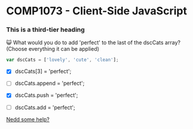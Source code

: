 # COMP1073 - Client-Side JavaScript


### This is a third-tier heading

:smiley_cat: What would you do to add 'perfect' to the last of the dscCats array? 
(Choose everything it can be applied)


```js
var dscCats = ['lovely', 'cute', 'clean'];
```

- [x] dscCats[3] = 'perfect';
- [ ] dscCats.append = 'perfect';
- [x] dscCats.push = 'perfect';
- [ ] dscCats.add = 'perfect';


[Nedd some help?](https://developer.mozilla.org/en-US/docs/Learn/JavaScript/First_steps/Arrays) 